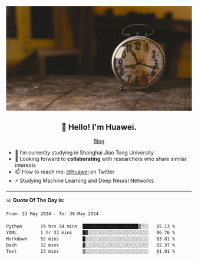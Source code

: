 <div align="center">
  <a href="https://github.com/JHW5981">
    <img src="./assets/background.jpg">
  </a>
</div>

<h2 align="center">👋 Hello! I'm Huawei.</h2>
<p align="center">
  <a href="https://blog.csdn.net/Edward__J?spm=1000.2115.3001.5343">Blog</a>
</p>


- 🔭 I’m currently studying in Shanghai Jiao Tong University
- 💬 Looking forward to **collaborating** with researchers who share similar interests
- 📫 How to reach me: [@huawei](https://twitter.com/yoohuaff) on Twitter
- ⚡ Studying Machine Learning and Deep Neural Networks

-------
📊 **Quote Of The Day is:**
<!--START_SECTION:waka-->

```txt
From: 23 May 2024 - To: 30 May 2024

Python       19 hrs 34 mins  █████████████████████▒░░░   85.13 %
YAML         1 hr 33 mins    █▓░░░░░░░░░░░░░░░░░░░░░░░   06.76 %
Markdown     52 mins         █░░░░░░░░░░░░░░░░░░░░░░░░   03.81 %
Bash         32 mins         ▓░░░░░░░░░░░░░░░░░░░░░░░░   02.37 %
Text         13 mins         ▒░░░░░░░░░░░░░░░░░░░░░░░░   01.01 %
```

<!--END_SECTION:waka-->
